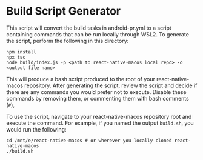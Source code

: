# Build Script Generator

This script will convert the build tasks in android-pr.yml to a script containing commands that can be run locally through WSL2. To generate the script, perform the following in this directory:

    npm install
    npx tsc
    node build/index.js -p <path to react-native-macos local repo> -o <output file name>

This will produce a bash script produced to the root of your react-native-macos repository. After generating the script, review the script and decide if there are any commands you would prefer not to execute. Disable these commands by removing them, or commenting them with bash comments (`#`),

To use the script, navigate to your react-native-macos repository root and execute the command. For example, if you named the output `build.sh`, you would run the following:

    cd /mnt/e/react-native-macos # or wherever you locally cloned react-native-macos
    ./build.sh
